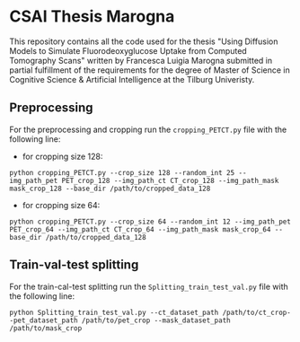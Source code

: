 # CSAI Thesis Marogna
This repository contains all the code used for the thesis "Using Diffusion Models to Simulate Fluorodeoxyglucose Uptake from Computed Tomography Scans" written by Francesca Luigia Marogna submitted in partial fulfillment of the requirements for the degree of Master of Science in Cognitive Science &amp; Artificial Intelligence at the Tilburg Univeristy.

## Preprocessing

For the preprocessing and cropping run the `cropping_PETCT.py` file with the following line:
- for cropping size 128:
```commandline
python cropping_PETCT.py --crop_size 128 --random_int 25 --img_path_pet PET_crop_128 --img_path_ct CT_crop_128 --img_path_mask mask_crop_128 --base_dir /path/to/cropped_data_128
```
- for cropping size 64:
```commandline
python cropping_PETCT.py --crop_size 64 --random_int 12 --img_path_pet PET_crop_64 --img_path_ct CT_crop_64 --img_path_mask mask_crop_64 --base_dir /path/to/cropped_data_128
```

## Train-val-test splitting

For the train-cal-test splitting run the `Splitting_train_test_val.py` file with the following line:
```commandline
python Splitting_train_test_val.py --ct_dataset_path /path/to/ct_crop--pet_dataset_path /path/to/pet_crop --mask_dataset_path /path/to/mask_crop
```
